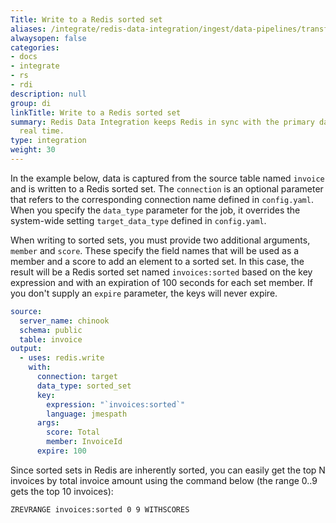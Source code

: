 ```yaml
---
Title: Write to a Redis sorted set
aliases: /integrate/redis-data-integration/ingest/data-pipelines/transform-examples/redis-sorted-set-example/
alwaysopen: false
categories:
- docs
- integrate
- rs
- rdi
description: null
group: di
linkTitle: Write to a Redis sorted set
summary: Redis Data Integration keeps Redis in sync with the primary database in near
  real time.
type: integration
weight: 30
---
```


In the example below, data is captured from the source table named `invoice` and is written to a Redis sorted set. The `connection` is an optional parameter that refers to the corresponding connection name defined in `config.yaml`. When
you specify the `data_type` parameter for the job, it overrides the system-wide setting `target_data_type` defined in `config.yaml`.

When writing to sorted sets, you must provide two additional arguments, `member` and `score`. These specify the field names that will be used as a member and a score to add an element to a sorted set. In this case, the result will be a Redis sorted set named `invoices:sorted` based on the key expression and with an expiration of 100 seconds for each set member. If you don't supply an `expire` parameter, the keys will never expire.

```yaml
source:
  server_name: chinook
  schema: public
  table: invoice
output:
  - uses: redis.write
    with:
      connection: target
      data_type: sorted_set
      key:
        expression: "`invoices:sorted`"
        language: jmespath
      args:
        score: Total
        member: InvoiceId 
      expire: 100      
```

Since sorted sets in Redis are inherently sorted, you can easily get the top N invoices by total invoice amount using the command below (the range 0..9 gets the top 10 invoices):

```
ZREVRANGE invoices:sorted 0 9 WITHSCORES
```